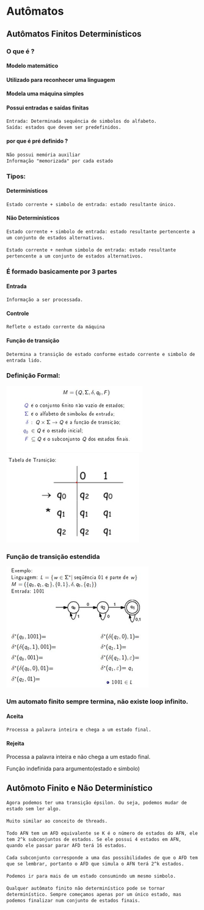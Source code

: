 # Autômatos

## Autômatos Finitos Determinísticos

### O que é ?

#### Modelo matemático

#### Utilizado para reconhecer uma linguagem

#### Modela uma máquina simples

#### Possui entradas e saídas finitas

    Entrada: Determinada sequência de simbolos do alfabeto.
    Saída: estados que devem ser predefinidos.

#### por que é pré definido ?

    Não possui memória auxiliar
    Informação "memorizada" por cada estado

### Tipos:

#### Determinísticos

    Estado corrente + simbolo de entrada: estado resultante único.

#### Não Determinísticos

    Estado corrente + simbolo de entrada: estado resultante pertencente a um conjunto de estados alternativos.

    Estado corrente + nenhum simbolo de entrada: estado resultante pertencente a um conjunto de estados alternativos.

### É formado basicamente por 3 partes

#### Entrada

    Informação a ser processada.

#### Controle

    Reflete o estado corrente da máquina

#### Função de transição

    Determina a transição de estado conforme estado corrente e simbolo de entrada lido.

### Definição Formal:

<img src="https://github.com/lucasfs1007/Compiladores/blob/1338bfa502a68ed006bed981c697f9abe1e7e6e5/docs/Caderno/Caderno1/Imagens/photo1711965680.jpeg" alt="Formula" />

<img src="https://github.com/lucasfs1007/Compiladores/blob/1338bfa502a68ed006bed981c697f9abe1e7e6e5/docs/Caderno/Caderno1/Imagens/photo1711965680%20(1).jpeg" alt="Tabela verdade" />



### Função de transição estendida

<img src="https://github.com/lucasfs1007/Compiladores/blob/1338bfa502a68ed006bed981c697f9abe1e7e6e5/docs/Caderno/Caderno1/Imagens/photo1711965680%20(2).jpeg" alt="Consumo palavra" />

### Um  automato finito sempre termina, não existe loop infinito.

#### Aceita

    Processa a palavra inteira e chega a um estado final.

#### Rejeita

   Processa a palavra inteira e não chega a um estado final.
   
  Função indefinida para argumento(estado e simbolo)

## Autômoto Finito e Não Determinístico 

    Agora podemos ter uma transição épsilon. Ou seja, podemos mudar de estado sem ler algo.

    Muito similar ao conceito de threads.

    Todo AFN tem um AFD equivalente se K é o número de estados do AFN, ele tem 2^k subconjuntos de estados. Se ele possui 4 estados em AFN, quando ele passar parar AFD terá 16 estados.

    Cada subconjunto corresponde a uma das possibilidades de que o AFD tem que se lembrar, portanto o AFD que simula o AFN terá 2^k estados.

    Podemos ir para mais de um estado consumindo um mesmo simbolo.

    Qualquer autômato finito não determinístico pode se tornar determinístico. Sempre começamos apenas por um único estado, mas podemos finalizar num conjunto de estados finais.




